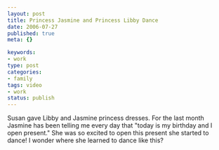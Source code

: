```yaml
--- 
layout: post
title: Princess Jasmine and Princess Libby Dance
date: 2006-07-27
published: true
meta: {}

keywords: 
- work
type: post
categories: 
- family
tags: video
- work
status: publish
---
```

Susan gave Libby and Jasmine princess dresses. For the last month Jasmine has been telling me every day that "today is my birthday and I open present." She was so excited to open this present she started to dance! I wonder where she learned to dance like this?<br />
